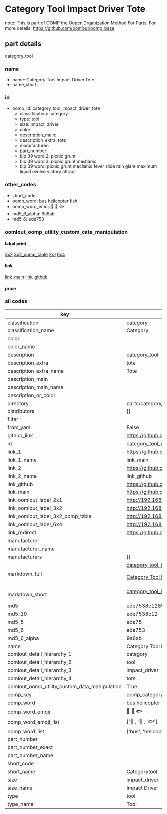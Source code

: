 # Category Tool Impact Driver Tote  

note: This is part of OOMP the Oopen Organization Method For Parts. For more details: https://github.com/oomlout/oomp_base

##  part details
  



category_tool



### name
* name: Category Tool Impact Driver Tote
* name_short: 
### id
* oomp_id: category_tool_impact_driver_tote
  * classification: category
  * type: tool
  * size: impact_driver
  * color: 
  * description_main: 
  * description_extra: tote
  * manufacturer: 
  * part_number: 
  * bip 39 word 2: picnic grunt
  * bip 39 word 3: picnic grunt mechanic
  * bip 39 word: picnic grunt mechanic fever slide rain glare maximum liquid evolve victory attract

### other_codes
* short_code: 
* oomp_word: bus helicopter fish
* oomp_word_emoji :bus: :helicopter: :fish:
* md5_6_alpha: 9a6ab
* md5_6: ede753






### oomlout_oomp_utility_custom_data_manipulation
#### label print
[3x2](http://192.168.1.245:1112/?label=oomp%209a6ab)
[3x2_oomp_table](http://192.168.1.108:1112/?label=oomp%209a6ab)
[2x1](http://192.168.1.242:1112/?label=oomp%209a6ab)
[6x4](http://192.168.1.55:1112/?label=oomp%209a6ab)    

#### link

[link_main](https://github.com/oomlout/oomlout_oomp_version_1_messy/tree/main/parts/category_tool_impact_driver_tote) [link_github](https://github.com/oomlout/oomlout_oomp_version_1_messy/tree/main/parts/category_tool_impact_driver_tote)                             

#### price







### all codes 
| key | value |  
| --- | --- |  
| classification | category |  
| classification_name | Category |  
| color |  |  
| color_name |  |  
| description | category_tool |  
| description_extra | tote |  
| description_extra_name | Tote |  
| description_main |  |  
| description_main_name |  |  
| description_or_color |   |  
| directory | parts/category_tool_impact_driver_tote |  
| distributors | [] |  
| filter |  |  
| from_yaml | False |  
| github_link | https://github.com/oomlout/oomlout_oomp_part_src/tree/main/parts/category_tool_impact_driver_tote |  
| id | category_tool_impact_driver_tote |  
| link_1 | https://github.com/oomlout/oomlout_oomp_version_1_messy/tree/main/parts/category_tool_impact_driver_tote |  
| link_1_name | link_main |  
| link_2 | https://github.com/oomlout/oomlout_oomp_version_1_messy/tree/main/parts/category_tool_impact_driver_tote |  
| link_2_name | link_github |  
| link_github | https://github.com/oomlout/oomlout_oomp_version_1_messy/tree/main/parts/category_tool_impact_driver_tote |  
| link_main | https://github.com/oomlout/oomlout_oomp_version_1_messy/tree/main/parts/category_tool_impact_driver_tote |  
| link_oomlout_label_2x1 | http://192.168.1.242:1112/?label=oomp%209a6ab |  
| link_oomlout_label_3x2 | http://192.168.1.245:1112/?label=oomp%209a6ab |  
| link_oomlout_label_3x2_oomp_table | http://192.168.1.108:1112/?label=oomp%209a6ab |  
| link_oomlout_label_6x4 | http://192.168.1.55:1112/?label=oomp%209a6ab |  
| link_redirect | https://github.com/oomlout/oomlout_oomp_version_1_messy/tree/main/parts/category_tool_impact_driver_tote |  
| manufacturer |  |  
| manufacturer_name |  |  
| manufacturers | [] |  
| markdown_full | [category_tool_impact_driver_tote](none)<br>[](none)<br>[Category Tool Impact Driver Tote](none)<br><br> |  
| markdown_short | [category_tool_impact_driver_tote](none)<br><br> |  
| md5 | ede7538c12896c5ac465c5571459cd21 |  
| md5_10 | ede7538c12 |  
| md5_5 | ede75 |  
| md5_6 | ede753 |  
| md5_6_alpha | 9a6ab |  
| name | Category Tool Impact Driver Tote |  
| oomlout_detail_hierarchy_1 | category |  
| oomlout_detail_hierarchy_2 | tool |  
| oomlout_detail_hierarchy_3 | impact_driver |  
| oomlout_detail_hierarchy_4 | tote |  
| oomlout_oomp_utility_custom_data_manipulation | True |  
| oomp_key | oomp_category_tool_impact_driver_tote |  
| oomp_word | bus helicopter fish |  
| oomp_word_emoji | :bus: :helicopter: :fish: |  
| oomp_word_emoji_list | [':bus:', ':helicopter:', ':fish:'] |  
| oomp_word_list | ['bus', 'helicopter', 'fish'] |  
| part_number |  |  
| part_number_exact |  |  
| part_number_name |  |  
| short_code |  |  
| short_name | Categorytool |  
| size | impact_driver |  
| size_name | Impact Driver |  
| type | tool |  
| type_name | Tool |  
